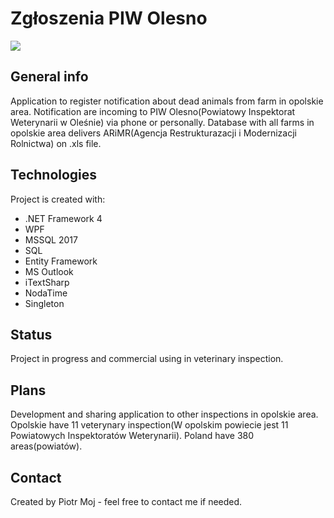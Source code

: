 # Zgłoszenia PIW Olesno
![](https://user-images.githubusercontent.com/44526067/77356742-335c1600-6d47-11ea-9d92-e82c547fe8da.jpg)
## General info
Application to register notification about dead animals from farm in opolskie area. Notification are incoming to PIW Olesno(Powiatowy Inspektorat Weterynarii w Oleśnie) via phone or personally.
Database with all farms in opolskie area delivers ARiMR(Agencja Restrukturazacji i Modernizacji Rolnictwa) on .xls file. 

## Technologies
Project is created with:
* .NET Framework 4
* WPF
* MSSQL 2017
* SQL
* Entity Framework
* MS Outlook
* iTextSharp
* NodaTime
* Singleton

## Status
Project in progress and commercial using in veterinary inspection. 

## Plans
Development and sharing application to other inspections in opolskie area. Opolskie have 11 veterynary inspection(W opolskim powiecie jest 11 Powiatowych Inspektoratów Weterynarii). Poland have 380 areas(powiatów).

## Contact
Created by Piotr Moj - feel free to contact me if needed.
